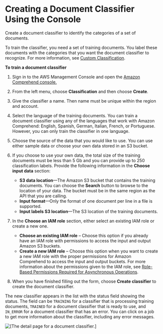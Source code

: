 # Creating a Document Classifier Using the Console<a name="getting-started-console-classifier"></a>

Create a document classifier to identify the categories of a set of documents\.

To train the classifier, you need a set of training documents\. You label these documents with the categories that you want the document classifier to recognize\. For more information, see [Custom Classification](how-document-classification.md)\.

**To train a document classifier**

1. Sign in to the AWS Management Console and open the [Amazon Comprehend console\.](https://console.aws.amazon.com/comprehend/home?region=us-east-1#api-explorer:)

1. From the left menu, choose **Classification** and then choose **Create**\.

1. Give the classifier a name\. Then name must be unique within the region and account\.

1. Select the language of the training documents\. You can train a document classifier using any of the languages that work with Amazon Comprehend: English, Spanish, German, Italian, French, or Portuguese\. However, you can only train the classifier in one language\.

1. Choose the source of the data that you would like to use\. You can use either sample data or choose your own data stored in an S3 bucket\.

1. If you choose to use your own data, the total size of the training documents must be less than 5 Gb and you can provide up to 250 classification labels\. Provide the following information in the **Choose input data** section:
   + **S3 data location**—The Amazon S3 bucket that contains the training documents\. You can choose the **Search** button to browse to the location of your data\. The bucket must be in the same region as the API that you are calling\.
   + **Input format**—Only the format of one document per line in a file is supported\.
   + **Input labels S3 location**—The S3 location of the training documents\.

1. In the **Choose an IAM role** section, either select an existing IAM role or create a new one\.
   + **Choose an existing IAM role** – Choose this option if you already have an IAM role with permissions to access the input and output Amazon S3 buckets\.
   + **Create a new IAM role** – Choose this option when you want to create a new IAM role with the proper permissions for Amazon Comprehend to access the input and output buckets\. For more information about the permissions given to the IAM role, see [Role\-Based Permissions Required for Asynchronous Operations](access-control-managing-permissions.md#auth-role-permissions)\.

1. When you have finished filling out the form, choose **Create classifier** to create the document classifier\.

The new classifier appears in the list with the status field showing the status\. The field can be `TRAINING` for a classifier that is processing training documents, `TRAINED` for a document classifier that is ready to use, and `IN_ERROR` for a document classifier that has an error\. You can click on a job to get more information about the classifier, including any error messages\.

![\[The detail page for a document classifier.\]](http://docs.aws.amazon.com/comprehend/latest/dg/images/gs-image-60.png)